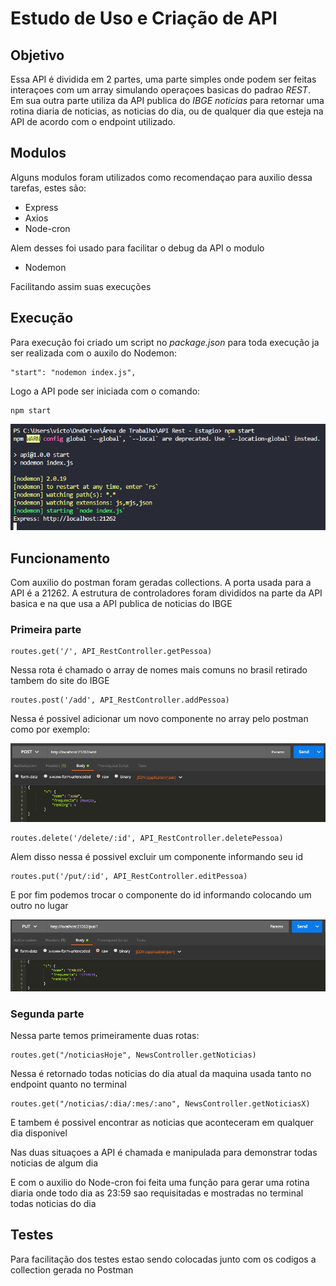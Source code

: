 # Estudo de Uso e Criação de API

## Objetivo

Essa API é dividida em 2 partes, uma parte simples onde podem ser feitas interaçoes com um array simulando operaçoes basicas do padrao *REST*. Em sua outra parte utiliza da API publica do *IBGE noticias* para retornar uma rotina diaria de noticias, as noticias do dia, ou de qualquer dia que esteja na API de acordo com o endpoint utilizado.

## Modulos

Alguns modulos foram utilizados como recomendaçao para auxilio dessa tarefas, estes são:

* Express
* Axios
* Node-cron

Alem desses foi usado para facilitar o debug da API o modulo

* Nodemon

Facilitando assim suas execuções

## Execução

Para execução foi criado um script no *package.json* para toda execução ja ser realizada com o auxilo do Nodemon:

```
"start": "nodemon index.js",
```

Logo a API pode ser iniciada com o comando:

```
npm start
```

<img src="img\execucao.png">

## Funcionamento

Com auxilio do postman foram geradas collections. A porta usada para a API é a 21262. A estrutura de controladores foram divididos na parte da API basica e na que usa a API publica de noticias do IBGE

### Primeira parte

```
routes.get('/', API_RestController.getPessoa)
```

Nessa rota é chamado o array de nomes mais comuns no brasil retirado tambem do site do IBGE

```
routes.post('/add', API_RestController.addPessoa)
```

Nessa é possivel adicionar um novo componente no array pelo postman como por exemplo:

<img src="img\add.png">

```
routes.delete('/delete/:id', API_RestController.deletePessoa)
```

Alem disso nessa é possivel excluir um componente informando seu id

```
routes.put('/put/:id', API_RestController.editPessoa)
```

E por fim podemos trocar o componente do id informando colocando um outro no lugar

<img src="img\put.png">

### Segunda parte

Nessa parte temos primeiramente duas rotas:

```
routes.get("/noticiasHoje", NewsController.getNoticias)
```

Nessa é retornado todas noticias do dia atual da maquina usada tanto no endpoint quanto no terminal

```
routes.get("/noticias/:dia/:mes/:ano", NewsController.getNoticiasX)
```

E tambem é possivel encontrar as noticias que aconteceram em qualquer dia disponivel

Nas duas situaçoes a API é chamada e manipulada para demonstrar todas noticias de algum dia

E com o auxilio do Node-cron foi feita uma função para gerar uma rotina diaria onde todo dia as 23:59 sao requisitadas e mostradas no terminal todas noticias do dia

## Testes

Para facilitação dos testes estao sendo colocadas junto com os codigos a collection gerada no Postman
